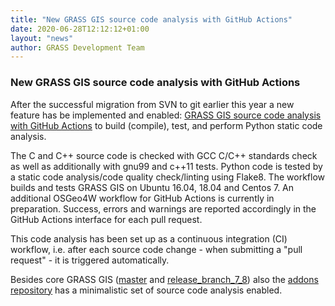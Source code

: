 ```yaml
---
title: "New GRASS GIS source code analysis with GitHub Actions"
date: 2020-06-28T12:12:12+01:00
layout: "news"
author: GRASS Development Team
---
```


### New GRASS GIS source code analysis with GitHub Actions

After the successful migration from SVN to git earlier this year a new feature has be implemented and enabled: [GRASS GIS source code analysis with GitHub Actions](https://github.com/OSGeo/grass/actions) to build (compile), test, and perform Python static code analysis.

The C and C++ source code is checked with GCC C/C++ standards check as well as additionally with gnu99 and c++11 tests. Python code is tested by a static code analysis/code quality check/linting using Flake8. The workflow builds and tests GRASS GIS on Ubuntu 16.04, 18.04 and Centos 7. An additional OSGeo4W workflow for GitHub Actions is currently in preparation. Success, errors and warnings are reported accordingly in the GitHub Actions interface for each pull request.

This code analysis has been set up as a continuous integration (CI) workflow, i.e. after each source code change - when submitting a "pull request" - it is triggered automatically.

Besides core GRASS GIS ([master](https://github.com/OSGeo/grass/) and [release_branch_7_8](https://github.com/OSGeo/grass/tree/releasebranch_7_8)) also the [addons repository](https://github.com/OSGeo/grass-addons/actions) has a minimalistic set of source code analysis enabled.
